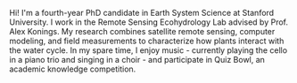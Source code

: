 Hi! I'm a fourth-year PhD candidate in Earth System Science at Stanford University. I work in the Remote Sensing Ecohydrology Lab advised by Prof. Alex Konings. My research combines satellite remote sensing, computer modeling, and field measurements to characterize how plants interact with the water cycle.
In my spare time, I enjoy music - currently playing the cello in a piano trio and singing in a choir - and participate in Quiz Bowl, an academic knowledge competition.
